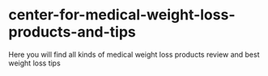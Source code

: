 # center-for-medical-weight-loss-products-and-tips
Here you will find all kinds of medical weight loss products review and best weight loss tips
